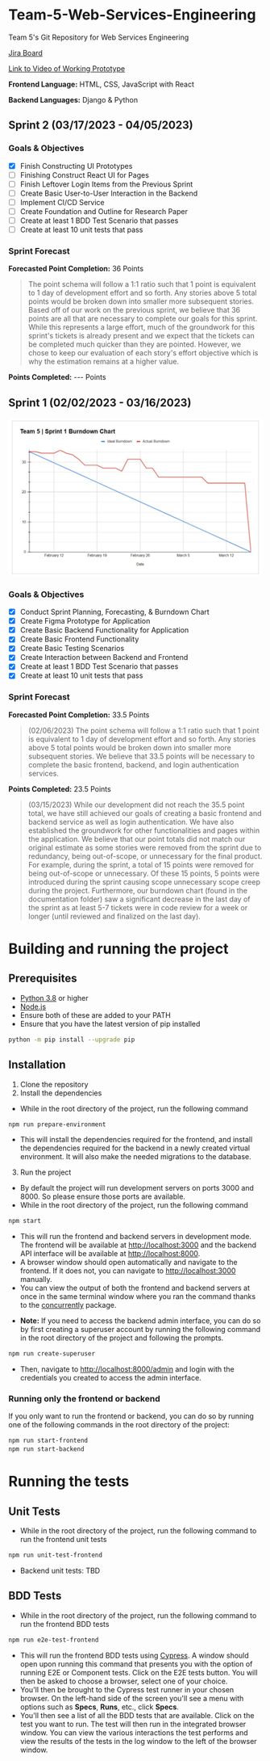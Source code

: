 # Team-5-Web-Services-Engineering
Team 5's Git Repository for Web Services Engineering

[Jira Board](https://teamfivewebservices.atlassian.net/jira/software/projects/T5WSE/boards/1)

[Link to Video of Working Prototype](https://kennesawedu-my.sharepoint.com/personal/jganulin_students_kennesaw_edu/_layouts/15/stream.aspx?id=%2Fpersonal%2Fjganulin%5Fstudents%5Fkennesaw%5Fedu%2FDocuments%2FTeam5ProjectDemo%2Emp4&referrer=Teams%2ETEAMS%2DELECTRON&referrerScenario=p2p%5Fns%2Dbim&ga=1)

**Frontend Language:** HTML, CSS, JavaScript with React

**Backend Languages:** Django & Python

## Sprint 2 (03/17/2023 - 04/05/2023)

### Goals & Objectives
- [x] Finish Constructing UI Prototypes
- [ ] Finishing Construct React UI for Pages
- [ ] Finish Leftover Login Items from the Previous Sprint
- [ ] Create Basic User-to-User Interaction in the Backend
- [ ] Implement CI/CD Service
- [ ] Create Foundation and Outline for Research Paper
- [ ] Create at least 1 BDD Test Scenario that passes
- [ ] Create at least 10 unit tests that pass

### Sprint Forecast
**Forecasted Point Completion:** 36 Points

>The point schema will follow a 1:1 ratio such that 1 point is equivalent to 1 day of development effort and so forth. Any stories above 5 total points would be broken down into smaller more subsequent stories. Based off of our work on the previous sprint, we believe that 36 points are all that are necessary to complete our goals for this sprint. While this represents a large effort, much of the groundwork for this sprint's tickets is already present and we expect that the tickets can be completed much quicker than they are pointed. However, we chose to keep our evaluation of each story's effort objective which is why the estimation remains at a higher value.

**Points Completed:** --- Points

## Sprint 1 (02/02/2023 - 03/16/2023)

![Sprint 1 Burndown Diagram](/Documentation/Diagrams/Team5_Sprint1_BurndownGraph.JPG)

### Goals & Objectives
- [x] Conduct Sprint Planning, Forecasting, & Burndown Chart
- [x] Create Figma Prototype for Application
- [x] Create Basic Backend Functionality for Application
- [x] Create Basic Frontend Functionality
- [x] Create Basic Testing Scenarios
- [x] Create Interaction between Backend and Frontend
- [x] Create at least 1 BDD Test Scenario that passes
- [x] Create at least 10 unit tests that pass

### Sprint Forecast
**Forecasted Point Completion:** 33.5 Points

>(02/06/2023) The point schema will follow a 1:1 ratio such that 1 point is equivalent to 1 day of development effort and so forth. Any stories above 5 total points would be broken down into smaller more subsequent stories. We believe that 33.5 points will be necessary to complete the basic frontend, backend, and login authentication services.

**Points Completed:** 23.5 Points

>(03/15/2023) While our development did not reach the 35.5 point total, we have still achieved our goals of creating a basic frontend and backend service as well as login authentication. We have also established the groundwork for other functionalities and pages within the application. We believe that our point totals did not match our original estimate as some stories were removed from the sprint due to redundancy, being out-of-scope, or unnecessary for the final product. For example, during the sprint, a total of 15 points were removed for being out-of-scope or unnecessary. Of these 15 points, 5 points were introduced during the sprint causing scope unnecessary scope creep during the project. Furthermore, our burndown chart (found in the documentation folder) saw a significant decrease in the last day of the sprint as at least 5-7 tickets were in code review for a week or longer (until reviewed and finalized on the last day).

# Building and running the project
## Prerequisites
* [Python 3.8](https://www.python.org/downloads/) or higher
* [Node.js](https://nodejs.org/en/download/)
* Ensure both of these are added to your PATH
* Ensure that you have the latest version of pip installed
```bash
python -m pip install --upgrade pip
```

## Installation
1. Clone the repository
2. Install the dependencies
- While in the root directory of the project, run the following command
```bash
npm run prepare-environment
```
- This will install the dependencies required for the frontend, and install the dependencies required for the backend in a newly created virtual environment. It will also make the needed migrations to the database.
3. Run the project
- By default the project will run development servers on ports 3000 and 8000. So please ensure those ports are available.
- While in the root directory of the project, run the following command
```bash
npm start
```
- This will run the frontend and backend servers in development mode. The frontend will be available at [http://localhost:3000](http://localhost:3000) and the backend API interface will be available at [http://localhost:8000](http://localhost:8000).
- A browser window should open automatically and navigate to the frontend. If it does not, you can navigate to [http://localhost:3000](http://localhost:3000) manually.
- You can view the output of both the frontend and backend servers at once in the same terminal window where you ran the command thanks to the [concurrently](https://www.npmjs.com/package/concurrently) package.
* **Note:** If you need to access the backend admin interface, you can do so by first creating a superuser account by running the following command in the root directory of the project and following the prompts.
```bash
npm run create-superuser
```
* Then, navigate to [http://localhost:8000/admin](http://localhost:8000/admin) and login with the credentials you created to access the admin interface.

### Running only the frontend or backend
If you only want to run the frontend or backend, you can do so by running one of the following commands in the root directory of the project:
```bash
npm run start-frontend
npm run start-backend
```

# Running the tests
## Unit Tests
- While in the root directory of the project, run the following command to run the frontend unit tests
```bash
npm run unit-test-frontend
```
- Backend unit tests: TBD

## BDD Tests
- While in the root directory of the project, run the following command to run the frontend BDD tests
```bash
npm run e2e-test-frontend
```
- This will run the frontend BDD tests using [Cypress](https://www.cypress.io/). A window should open upon running this command that presents you with the option of running E2E or Component tests. Click on the E2E tests button. You will then be asked to choose a browser, select one of your choice.
- You'll then be brought to the Cypress test runner in your chosen browser. On the left-hand side of the screen you'll see a menu with options such as **Specs**, **Runs**, etc., click **Specs**.
- You'll then see a list of all the BDD tests that are available. Click on the test you want to run. The test will then run in the integrated browser window. You can view the various interactions the test performs and view the results of the tests in the log window to the left of the browser window.
